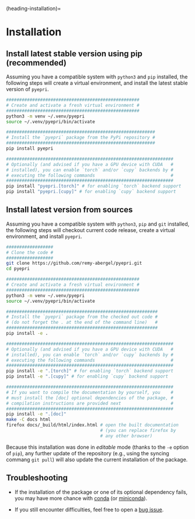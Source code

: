 (heading-installation)=
# Installation

## Install latest stable version using pip (recommended)

Assuming you have a compatible system with `python3` and `pip`
installed, the following steps will create a virtual environment, and
install the latest stable version of `pyepri`.

```bash
###################################################
# Create and activate a fresh virtual environment #
###################################################
python3 -m venv ~/.venv/pyepri
source ~/.venv/pyepri/bin/activate

#########################################################
# Install the `pyepri` package from the PyPi repository #
#########################################################
pip install pyepri

################################################################
# Optionally (and advised if you have a GPU device with CUDA   #
# installed), you can enable `torch` and/or `cupy` backends by #
# executing the following commands                             #
################################################################
pip install "pyepri.[torch]" # for enabling `torch` backend support
pip install "pyepri.[cupy]" # for enabling `cupy` backend support
```

## Install latest version from sources

Assuming you have a compatible system with `python3`, `pip` and `git`
installed, the following steps will checkout current code release,
create a virtual environment, and install `pyepri`.

```bash
##################
# Clone the code #
##################
git clone https://github.com/remy-abergel/pyepri.git
cd pyepri

###################################################
# Create and activate a fresh virtual environment #
###################################################
python3 -m venv ~/.venv/pyepri
source ~/.venv/pyepri/bin/activate

##########################################################
# Install the `pyepri` package from the checked out code #
# (do not forget the . at the end of the command line)   #
##########################################################
pip install -e .

################################################################
# Optionally (and advised if you have a GPU device with CUDA   #
# installed), you can enable `torch` and/or `cupy` backends by #
# executing the following commands                             #
################################################################
pip install -e ".[torch]" # for enabling `torch` backend support
pip install -e ".[cupy]" # for enabling `cupy` backend support

################################################################
# If you want to compile the documentation by yourself, you    #
# must install the [doc] optional dependencies of the package, #
# compilation instructions are provided next                   #
################################################################
pip install -e ".[doc]"
make -C docs html
firefox docs/_build/html/index.html # open the built documentation 
                                    # (you can replace firefox by 
									# any other browser)
```

Because this installation was done in *editable* mode (thanks to the
``-e`` option of ``pip``), any further update of the repository (e.g.,
using the syncing commang ``git pull``) will also update the current
installation of the package.

## Troubleshooting

+ If the installation of the package or one of its optional dependency
  fails, you may have more chance with
  [conda](https://anaconda.org/anaconda/conda) (or
  [miniconda](https://docs.anaconda.com/miniconda/miniconda-install/)).

+ If you still encounter difficulties, feel free to open a [bug
  issue](https://github.com/remy-abergel/pyepri/issues).

